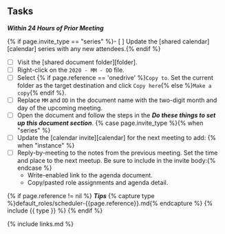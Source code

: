 ## Tasks

***Within 24 Hours of Prior Meeting***

{% if page.invite_type == "series" %}- [ ] Update the [shared calendar][calendar] series with any new attendees.{% endif %}
 - [ ] Visit the [shared document folder][folder].
 - [ ] Right-click on the `2020 - MM - DD` file.
 - [ ] Select {% if page.reference == 'onedrive' %}`Copy to`.  Set the current folder as the target destination and click `Copy here`{% else %}`Make a copy`{% endif %}.
 - [ ] Replace `MM` and `DD` in the document name with the two-digit month and day of the upcoming meeting.
 - [ ] Open the document and follow the steps in the ***Do these things to set up this document section***.
{% case page.invite_type %}{% when "series" %}
 - [ ] Update the [calendar invite][calendar] for the next meeting to add:
{% when "instance" %}
 - [ ] Reply-by-meeting to the notes from the previous meeting.
Set the time and place to the next meetup.
Be sure to include in the invite body:{% endcase %}
   * Write-enabled link to the agenda document.
   * Copy/pasted role assignments and agenda detail.

{% if page.reference != nil %}
***Tips***
{% capture type %}default_roles/scheduler-{{page.reference}}.md{% endcapture %}
{% include {{ type }} %}
{% endif %}

{% include links.md %}
